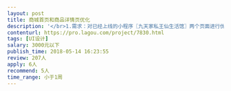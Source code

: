 ```yaml
---                
layout: post       
title: 商城首页和商品详情页优化           
description: '</br>1.需求：对已经上线的小程序〖九天家私王仙生活馆〗两个页面进行优化，期望达到的效果是大气简洁上档次。</br>2.待优化的两个页面分别是：商城首页、产品详情页</br>3.商城首页待优化的地方包括但不限于：顶部搜索、商城列表展示、商城标题字体大小以及颜色</br>4.产品详情页待优化的地方包括但不限于：运费、库存栏优化</br>5.其他具体细节，进一步与设计师详细沟通</br>'     
contenturl: https://pro.lagou.com/project/7830.html      
tags: [UI设计]            
salary: 3000元以下          
publish_time: 2018-05-14 16:23:55         
review: 207人                   
apply: 6人                   
recommend: 5人                   
time_range: 小于1周              
---                 
```

